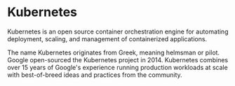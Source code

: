 # Kubernetes

Kubernetes is an open source container orchestration engine for automating deployment, scaling, and management of containerized applications.

The name Kubernetes originates from Greek, meaning helmsman or pilot. Google open-sourced the Kubernetes project in 2014. Kubernetes combines over 15 years of Google's experience running production workloads at scale with best-of-breed ideas and practices from the community.
